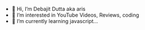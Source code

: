 - 👋 Hi, I’m Debajit Dutta aka aris
- 👀 I’m interested in YouTube Videos, Reviews, coding
- 🌱 I’m currently learning javascript...

